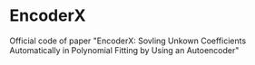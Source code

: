 # EncoderX
Official code of paper "EncoderX: Sovling Unkown Coefficients Automatically in Polynomial Fitting by Using an Autoencoder"
